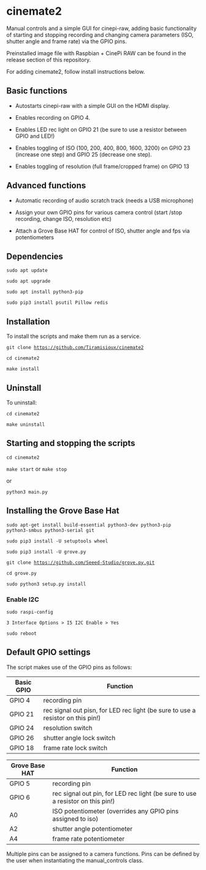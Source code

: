 # cinemate2
Manual controls and a simple GUI for cinepi-raw, adding basic functionality of starting and stopping recording and changing camera parameters (ISO, shutter angle and frame rate) via the GPIO pins.

Preinstalled image file with Raspbian + CinePi RAW can be found in the release section of this repository.

For adding cinemate2, follow install instructions below. 

## Basic functions

- Autostarts cinepi-raw with a simple GUI on the HDMI display.

- Enables recording on GPIO 4.

- Enables LED rec light on GPIO 21 (be sure to use a resistor between GPIO and LED!)

- Enables toggling of ISO (100, 200, 400, 800, 1600, 3200) on GPIO 23 (increase one step) and GPIO 25 (decrease one step). 

- Enables toggling of resolution (full frame/cropped frame) on GPIO 13

## Advanced functions

- Automatic recording of audio scratch track (needs a USB microphone)

- Assign your own GPIO pins for various camera control (start /stop recording, change ISO, resolution etc) 

- Attach a Grove Base HAT for control of ISO, shutter angle and fps via potentiometers

## Dependencies
<code>sudo apt update</code>

<code>sudo apt upgrade</code>

<code>sudo apt install python3-pip</code>

<code>sudo pip3 install psutil Pillow redis</code>

## Installation

To install the scripts and make them run as a service.

<code>git clone https://github.com/Tiramisioux/cinemate2</code>

<code>cd cinemate2</code>

<code>make install</code>

## Uninstall

To uninstall:

<code>cd cinemate2</code>

<code>make uninstall</code>

## Starting and stopping the scripts

<code>cd cinemate2</code>

<code>make start</code> or <code>make stop</code>

or

<code>python3 main.py</code>

## Installing the Grove Base Hat

<code>sudo apt-get install build-essential python3-dev python3-pip python3-smbus python3-serial git</code>

<code>sudo pip3 install -U setuptools wheel</code>

<code>sudo pip3 install -U grove.py</code>

<code>git clone https://github.com/Seeed-Studio/grove.py.git</code>

<code>cd grove.py</code>

<code>sudo python3 setup.py install</code>

### Enable I2C

<code>sudo raspi-config</code>

<code>3 Interface Options > I5 I2C Enable > Yes</code>

<code>sudo reboot</code>

## Default GPIO settings

The script makes use of the GPIO pins as follows:

|Basic GPIO |Function  |
--- | --- |
|GPIO 4|     recording pin|
|GPIO 21|     rec signal out pisn, for LED rec light (be sure to use a resistor on this pin!)|
|GPIO 24|     resolution switch|
|GPIO 26 |     shutter angle lock switch|
|GPIO 18 |    frame rate lock switch|

|Grove Base HAT |Function  |
--- | --- |
|GPIO 5|     recording pin|
|GPIO 6|     rec signal out pin, for LED rec light (be sure to use a resistor on this pin!)
|A0|ISO potentiometer (overrides any GPIO pins assigned to iso)|
|A2|shutter angle potentiometer|
|A4|frame rate potentiometer|

Multiple pins can be assigned to a camera functions. Pins can be defined by the user when instantiating the manual_controls class.
